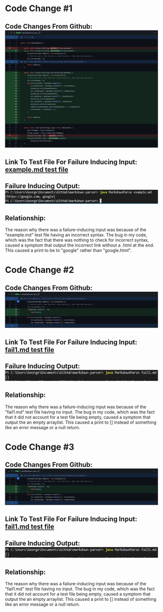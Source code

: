 # **Code Change #1**
**Code Changes From Github:**
![Image](change3.PNG)
---
**Link To Test File For Failure Inducing Input:**
[example.md test file](https://github.com/Georgexli3/markdown-parser/blob/main/example.md?plain=1)
---
**Failure Inducing Output:**
![Image](failoutput1.PNG)
---
**Relationship:**
---
The reason why there was a failure-inducing input was because of the "example.md" test file having an incorrect syntax. The bug in my code, which was the fact that there was nothing to check for incorrect syntax, caused a symptom that output the incorrect link without a .html at the end. This caused a print to be to "google" rather than "google.html".


# **Code Change #2**
**Code Changes From Github:**
![Image](change4.PNG)
---
**Link To Test File For Failure Inducing Input:**
[fail1.md test file](https://github.com/Georgexli3/markdown-parser/blob/main/fail1.md)
---
**Failure Inducing Output:**
![Image](failoutput2.PNG)
---
**Relationship:**
---
The reason why there was a failure-inducing input was because of the "fail1.md" test file having no input. The bug in my code, which was the fact that it did not account for a test file being empty, caused a symptom that output the an empty arraylist. This caused a print to [] instead of something like an error message or a null return.

# **Code Change #3**
**Code Changes From Github:**
![Image](change4.PNG)
---
**Link To Test File For Failure Inducing Input:**
[fail1.md test file](https://github.com/Georgexli3/markdown-parser/blob/main/fail1.md)
---
**Failure Inducing Output:**
![Image](failoutput2.PNG)
---
**Relationship:**
---
The reason why there was a failure-inducing input was because of the "fail1.md" test file having no input. The bug in my code, which was the fact that it did not account for a test file being empty, caused a symptom that output the an empty arraylist. This caused a print to [] instead of something like an error message or a null return.